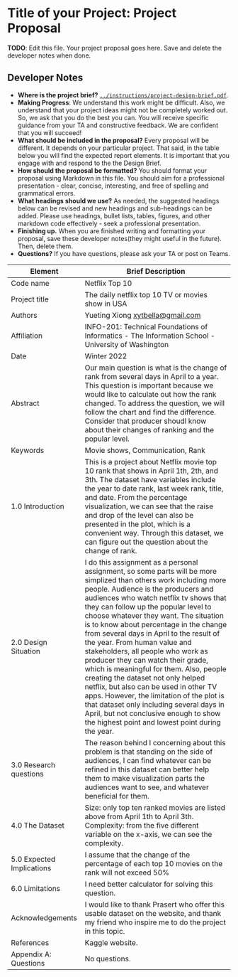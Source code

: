 # Title of your Project: Project Proposal 

**TODO**: Edit this file. Your project proposal goes here. Save and delete the developer notes when done.

## Developer Notes

* **Where is the project brief?**  [`../instructions/project-design-brief.pdf`](../instructions/project-design-brief.pdf).
* **Making Progress**: We understand this work might be difficult. Also, we understand that your project ideas might not be completely worked out. So, we ask that you do the best you can. You will receive specific guidance from your TA and constructive feedback. We are confident that you will succeed! 
* **What should be included in the proposal?** Every proposal will be different. It depends on your particular project.  That said, in the table below you will find the expected report elements.  It is important that you engage with and respond to the the Design Brief. 
* **How should the proposal be formatted?** You should format your proposal using Markdown in this file. You should aim for a professional presentation - clear, concise, interesting, and free of spelling and grammatical errors. 
* **What headings should we use?** As needed, the suggested headings below can be revised and new headings and sub-headings can be added. Please use headings, bullet lists, tables, figures, and other markdown code effectively - seek a professional presentation. 
* **Finishing up.** When you are finished writing and formatting your proposal, save these developer notes(they might useful in the future). Then, delete them.
* **Questions?** If you have questions, please ask your TA or post on Teams.

|Element | Brief Description|
|---------------| --------------
|Code name | Netflix Top 10 | 
|Project title| The daily netflix top 10 TV or movies show in USA |
|Authors | Yueting Xiong xytbella@gmail.com |
|Affiliation |  INFO-201: Technical Foundations of Informatics - The Information School - University of Washington |
|Date | Winter 2022|
|Abstract | Our main question is what is the change of rank from several days in April to a year. This question is important because we would like to calculate out how the rank changed. To address the question, we will follow the chart and find the difference. Consider that producer shoudl know about their changes of ranking and the popular level.   |
|Keywords | Movie shows, Communication, Rank |
|1.0 Introduction | This is a project about Netflix movie top 10 rank that shows in April 1th, 2th, and 3th. The dataset have variables include the year to date rank, last week rank, title, and date. From the percentage visualization, we can see that the raise and drop of the level can also be presented in the plot, which is a convenient way. Through this dataset, we can figure out the question about the change of rank.  |
|2.0 Design Situation | I do this assignment as a personal assignment, so some parts will be more simplized than others work including more people. Audience is the producers and audiences who watch netflix tv shows that they can follow up the popular level to choose whatever they want. The situation is to know about percentage in the change from several days in April to the result of the year. From human value and stakeholders, all people who work as producer they can watch their grade, which is meaningful for them. Also, people creating the dataset not only helped netflix, but also can be used in other TV apps. However, the limitation of the plot is that dataset only including several days in April, but not conclusive enough to show the highest point and lowest point during the year.  |
|3.0 Research questions | The reason behind I concerning about this problem is that standing on the side of audiences, I can find whatever can be refined in this dataset can better help them to make visualization parts the audiences want to see, and whatever beneficial for them.  |
|4.0 The Dataset | Size: only top ten ranked movies are listed above from April 1th to April 3th. Complexity: from the five different variable on the x-axis, we can see the complexity. |
|5.0 Expected Implications | I assume that the change of the percentage of each top 10 movies on the rank will not exceed 50% |
|6.0 Limitations | I need better calculator for solving this question.|
|Acknowledgements | I would like to thank Prasert who offer this usable dataset on the website, and thank my friend who inspire me to do the project in this topic.|
|References | Kaggle website. |
|Appendix A: Questions| No questions.|
